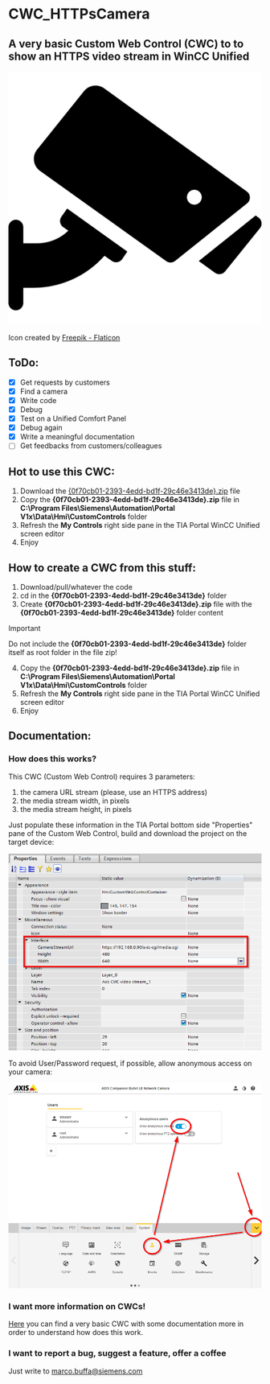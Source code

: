 # CWC_HTTPsCamera

## A very basic Custom Web Control (CWC) to to show an HTTPS video stream in WinCC Unified

![A security camera]({0f70cb01-2393-4edd-bd1f-29c46e3413de}/assets/camera.png)

Icon created by [Freepik - Flaticon](https://www.flaticon.com/free-icons/camera")


## ToDo:

- [x] Get requests by customers
- [x] Find a camera
- [x] Write code
- [x] Debug
- [x] Test on a Unified Comfort Panel
- [x] Debug again
- [x] Write a meaningful documentation
- [ ] Get feedbacks from customers/colleagues

## Hot to use this CWC:

1. Download the [{0f70cb01-2393-4edd-bd1f-29c46e3413de}.zip](build/{0f70cb01-2393-4edd-bd1f-29c46e3413de}.zip) file
2. Copy the **{0f70cb01-2393-4edd-bd1f-29c46e3413de}.zip** file in **C:\Program Files\Siemens\Automation\Portal V1x\Data\Hmi\CustomControls** folder
3. Refresh the **My Controls** right side pane in the TIA Portal WinCC Unified screen editor
4. Enjoy

## How to create a CWC from this stuff:

1. Download/pull/whatever the code
2. cd in the **{0f70cb01-2393-4edd-bd1f-29c46e3413de}** folder
3. Create **{0f70cb01-2393-4edd-bd1f-29c46e3413de}.zip** file with the **{0f70cb01-2393-4edd-bd1f-29c46e3413de}** folder content
> [!IMPORTANT]
> Do not include the **{0f70cb01-2393-4edd-bd1f-29c46e3413de}** folder itself as root folder in the file zip!
4. Copy the **{0f70cb01-2393-4edd-bd1f-29c46e3413de}.zip** file in **C:\Program Files\Siemens\Automation\Portal V1x\Data\Hmi\CustomControls** folder
5. Refresh the **My Controls** right side pane in the TIA Portal WinCC Unified screen editor
6. Enjoy

## Documentation:

### How does this works?
This CWC (Custom Web Control) requires 3 parameters:

1. the camera URL stream (please, use an HTTPS address)
2. the media stream width, in pixels
3. the media stream height, in pixels

Just populate these information in the TIA Portal bottom side "Properties" pane of the Custom Web Control, build and download the project on the target device:

![TIA Portal CWC parameters](documentation/CameraSettings2.png)

To avoid User/Password request, if possible, allow anonymous access on your camera:

![Camera parameters](documentation/CameraSettings1.png)

### I want more information on CWCs!
[Here](https://github.com/marcobuffa/CWC_Base) you can find a very basic CWC with some documentation more in order to understand how does this work.

### I want to report a bug, suggest a feature, offer a coffee
Just write to [marco.buffa@siemens.com](mailto:marco.buffa@siemens.com)

